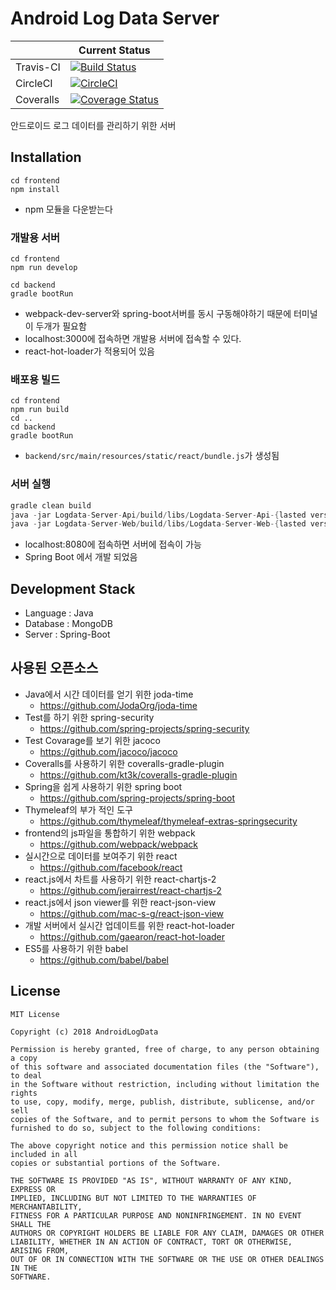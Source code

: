 # Android Log Data Server

|  | Current Status |
|--------|--------|
| Travis-CI | [![Build Status](https://travis-ci.org/AndroidLogData/Logdata-Server-Spring.svg?branch=develop)](https://travis-ci.org/AndroidLogData/Logdata-Server-Spring) |
| CircleCI | [![CircleCI](https://circleci.com/gh/AndroidLogData/Logdata-Server-Spring/tree/develop.svg?style=svg)](https://circleci.com/gh/AndroidLogData/Logdata-Server-Spring/tree/develop) |
| Coveralls | [![Coverage Status](https://coveralls.io/repos/github/AndroidLogData/Logdata-Server-Spring/badge.svg?branch=develop)](https://coveralls.io/github/AndroidLogData/Logdata-Server-Spring?branch=develop) |

안드로이드 로그 데이터를 관리하기 위한 서버

## Installation
```text
cd frontend
npm install
```
* npm 모듈을 다운받는다

### 개발용 서버
```text
cd frontend
npm run develop
```
```text
cd backend
gradle bootRun
```

* webpack-dev-server와 spring-boot서버를 동시 구동해야하기 때문에 터미널이 두개가 필요함
* localhost:3000에 접속하면 개발용 서버에 접속할 수 있다.
* react-hot-loader가 적용되어 있음

### 배포용 빌드
```text
cd frontend
npm run build
cd ..
cd backend
gradle bootRun
```

* ```backend/src/main/resources/static/react/bundle.js```가 생성됨

### 서버 실행
```gradle
gradle clean build
java -jar Logdata-Server-Api/build/libs/Logdata-Server-Api-{lasted version}-SNAPSHOT.jar
java -jar Logdata-Server-Web/build/libs/Logdata-Server-Web-{lasted version}-SNAPSHOT.jar
```

* localhost:8080에 접속하면 서버에 접속이 가능
* Spring Boot 에서 개발 되었음

## Development Stack
* Language : Java
* Database : MongoDB
* Server : Spring-Boot

## 사용된 오픈소스
* Java에서 시간 데이터를 얻기 위한 joda-time
	* https://github.com/JodaOrg/joda-time
* Test를 하기 위한 spring-security
	* https://github.com/spring-projects/spring-security
* Test Covarage를 보기 위한 jacoco
	* https://github.com/jacoco/jacoco
* Coveralls를 사용하기 위한 coveralls-gradle-plugin
	* https://github.com/kt3k/coveralls-gradle-plugin
* Spring을 쉽게 사용하기 위한 spring boot
	* https://github.com/spring-projects/spring-boot
* Thymeleaf의 부가 적인 도구
	* https://github.com/thymeleaf/thymeleaf-extras-springsecurity
* frontend의 js파일을 통합하기 위한 webpack
	* https://github.com/webpack/webpack
* 실시간으로 데이터를 보여주기 위한 react
	* https://github.com/facebook/react
* react.js에서 차트를 사용하기 위한 react-chartjs-2
	* https://github.com/jerairrest/react-chartjs-2
* react.js에서 json viewer를 위한 react-json-view
	* https://github.com/mac-s-g/react-json-view
* 개발 서버에서 실시간 업데이트를 위한 react-hot-loader
	* https://github.com/gaearon/react-hot-loader
* ES5를 사용하기 위한 babel
	* https://github.com/babel/babel

## License
```
MIT License

Copyright (c) 2018 AndroidLogData

Permission is hereby granted, free of charge, to any person obtaining a copy
of this software and associated documentation files (the "Software"), to deal
in the Software without restriction, including without limitation the rights
to use, copy, modify, merge, publish, distribute, sublicense, and/or sell
copies of the Software, and to permit persons to whom the Software is
furnished to do so, subject to the following conditions:

The above copyright notice and this permission notice shall be included in all
copies or substantial portions of the Software.

THE SOFTWARE IS PROVIDED "AS IS", WITHOUT WARRANTY OF ANY KIND, EXPRESS OR
IMPLIED, INCLUDING BUT NOT LIMITED TO THE WARRANTIES OF MERCHANTABILITY,
FITNESS FOR A PARTICULAR PURPOSE AND NONINFRINGEMENT. IN NO EVENT SHALL THE
AUTHORS OR COPYRIGHT HOLDERS BE LIABLE FOR ANY CLAIM, DAMAGES OR OTHER
LIABILITY, WHETHER IN AN ACTION OF CONTRACT, TORT OR OTHERWISE, ARISING FROM,
OUT OF OR IN CONNECTION WITH THE SOFTWARE OR THE USE OR OTHER DEALINGS IN THE
SOFTWARE.
```
